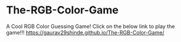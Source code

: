 # The-RGB-Color-Game
A Cool RGB Color Guessing Game!
Click on the below link to play the game!!!
https://gaurav29shinde.github.io/The-RGB-Color-Game/
